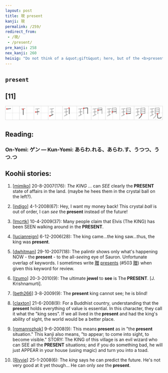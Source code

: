 ```yaml
---
layout: post
title: 現 present
kanji: 現
permalink: /259/
redirect_from:
 - /現/
 - /present/
pre_kanji: 258
nex_kanji: 260
heisig: "Do not think of a &quot;gift&quot; here, but of the <b>present</b> moment, as distinct from the future and the past. The kanji gives us a <i>ball</i> in which we see the <b>present</b>&nbsp;- obviously a crystal <i>ball</i> that enables us to <i>see</i> things going on at the <b>present</b> in faraway places."
---
```


## `present`

## [11]

<div class="stroke"><img src="../images/E78FBE.png" /></div>

## Reading:

### On-Yomi: ゲン &mdash; Kun-Yomi: あらわ.れる、あらわ.す、うつつ、うつ.つ

## Koohii stories:

1) [<a href="http://kanji.koohii.com/profile/mimiko">mimiko</a>] 20-8-2007(176): <em>The KING</em> ... can <em>SEE</em> clearly the<strong> PRESENT</strong> state of affairs in the land. (maybe he hees them in the crystal ball on the left?). 

2) [<a href="http://kanji.koohii.com/profile/indigo">indigo</a>] 4-1-2008(67): Hey, I want my money back! This crystal <em>ball</em> is out of order, I can <em>see</em> the<strong> present</strong> instead of the future! 

3) [<a href="http://kanji.koohii.com/profile/lmcrtk">lmcrtk</a>] 10-4-2009(37): Many people claim that Elvis (The KING) has been SEEN walking around in the<strong> PRESENT</strong>. 

4) [<a href="http://kanji.koohii.com/profile/lucianreign">lucianreign</a>] 6-12-2006(28): The king came...the king saw...thus, the king was<strong> present</strong>. 

5) [<a href="http://kanji.koohii.com/profile/dwhitman">dwhitman</a>] 29-10-2007(18): The palintir shows only what&#039;s happening NOW - the<strong> present</strong> - to the all-<em>see</em>ing eye of Sauron. Unfortunate overlap of keywords. I sometimes write   <a href="http://jisho.org/kanji/details/贈">贈</a>   <a href="../503">presents</a> <span class="index">(#503 <a href="http://jisho.org/kanji/details/贈">贈</a>)</span> when given this keyword for review. 

6) [<a href="http://kanji.koohii.com/profile/Izumo">Izumo</a>] 20-3-2010(9): The ultimate <strong>jewel</strong> to <strong>see</strong> is The<strong> PRESENT</strong>. [J. Krishnamurti]. 

7) [<a href="http://kanji.koohii.com/profile/beth266">beth266</a>] 3-8-2009(9): The<strong> present</strong> king cannot see; he is blind! 

8) [<a href="http://kanji.koohii.com/profile/claxton">claxton</a>] 21-6-2008(9): For a Buddhist country, understanding that the<strong> present</strong> holds everything of value is essential. In this character, they call it what the &quot;king sees&quot;. If we all lived in the<strong> present</strong> and had the king&#039;s ability of sight, the world would be a better place. 

9) [<a href="http://kanji.koohii.com/profile/romanrozhok">romanrozhok</a>] 9-6-2008(9): This means<strong> present</strong> as in &quot;the<strong> present</strong> situation.&quot; This kanji also means, &quot;to appear; to come into sight, to become visible.&quot; STORY: The KING of this village is an evil wizard who can SEE all the<strong> PRESENT</strong> situations; and if you do something bad, he will just APPEAR in your house (using magic) and turn you into a toad. 

10) [<a href="http://kanji.koohii.com/profile/Rivvie">Rivvie</a>] 25-1-2008(6): The <em>king</em> says he can predict the future. He&#039;s not very good at it yet though... He can only <em>see</em> the<strong> present</strong>. 

